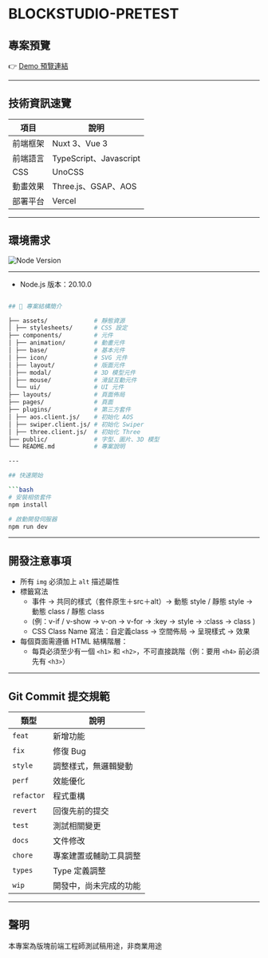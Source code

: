 # BLOCKSTUDIO-PRETEST

## 專案預覽
👉 [Demo 預覽連結](https://blockstudio-pretest.vercel.app/)

---

## 技術資訊速覽

| 項目       | 說明                            |
|------------|-------------------------------|
| 前端框架    | Nuxt 3、Vue 3                  |
| 前端語言    | TypeScript、Javascript         |
| CSS        | UnoCSS                        |
| 動畫效果    | Three.js、GSAP、AOS |
| 部署平台    | Vercel                        |

---

## 環境需求
![Node Version](https://img.shields.io/badge/node-20.10.0-blue)

---

- Node.js 版本：20.10.0
```bash

## 📁 專案結構簡介

├── assets/             # 靜態資源
│ ├── stylesheets/      # CSS 設定
├── components/         # 元件
│ ├── animation/        # 動畫元件
│ ├── base/             # 基本元件
│ ├── icon/             # SVG 元件
│ ├── layout/           # 版面元件
│ ├── modal/            # 3D 模型元件
│ ├── mouse/            # 滑鼠互動元件
│ └── ui/               # UI 元件
├── layouts/            # 頁面佈局
├── pages/              # 頁面
├── plugins/            # 第三方套件
│ ├── aos.client.js/    # 初始化 AOS
│ ├── swiper.client.js/ # 初始化 Swiper 
│ ├── three.client.js/  # 初始化 Three 
├── public/             # 字型、圖片、3D 模型
└── README.md           # 專案說明

---

## 快速開始

```bash
# 安裝相依套件
npm install

# 啟動開發伺服器
npm run dev
```

---

## 開發注意事項

- 所有 `img` 必須加上 `alt` 描述屬性
- 標籤寫法
  - 事件 → 共同的樣式（套件原生＋src＋alt）→ 動態 style / 靜態 style → 動態 class / 靜態 class
  - (例：v-if / v-show → v-on  → v-for → :key → style → :class → class )
  - CSS Class Name 寫法：自定義class → 空間佈局 → 呈現樣式 → 效果 
- 每個頁面需遵循 HTML 結構階層：
  - 每頁必須至少有一個 `<h1>` 和 `<h2>`，不可直接跳階（例：要用 `<h4>` 前必須先有 `<h3>`）

---

## Git Commit 提交規範
| 類型     | 說明               |
|----------|--------------------|
| `feat`   | 新增功能           |
| `fix`    | 修復 Bug           |
| `style`  | 調整樣式，無邏輯變動 |
| `perf`   | 效能優化           |
| `refactor` | 程式重構         |
| `revert` | 回復先前的提交     |
| `test`   | 測試相關變更       |
| `docs`   | 文件修改           |
| `chore`  | 專案建置或輔助工具調整 |
| `types`  | Type 定義調整      |
| `wip`    | 開發中，尚未完成的功能 |

---

## 聲明
本專案為版塊前端工程師測試稿用途，非商業用途

